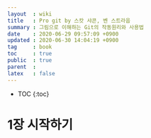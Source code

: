 ```yaml
---
layout  : wiki
title   : Pro git by 스캇 샤콘, 벤 스트라웁
summary : 그림으로 이해하는 Git의 작동원리와 사용법 
date    : 2020-06-29 09:57:09 +0900
updated : 2020-06-30 14:04:19 +0900
tag     : book
toc     : true
public  : true
parent  : 
latex   : false
---
```

* TOC
{:toc}

# 1장 시작하기



# 
